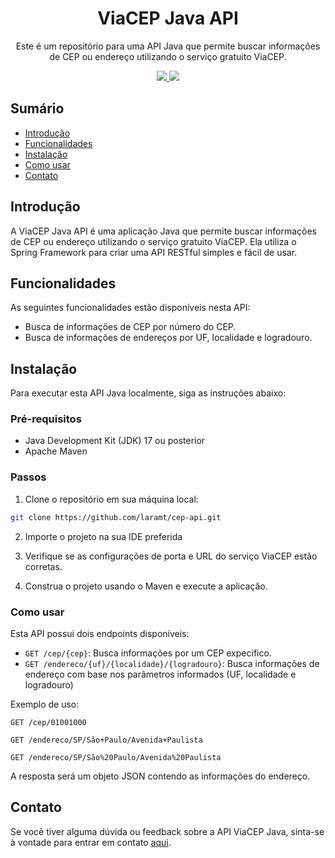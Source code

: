 <h1 align="center">ViaCEP Java API</h1>
<p align="center">
Este é um repositório para uma API Java que permite buscar informações de CEP ou endereço utilizando o serviço gratuito ViaCEP.
</p>
<p align="center">
  <a href="https://www.java.com">
    <img src="https://img.shields.io/badge/Java-17-yellow.svg">
  </a>
  <a href="https://spring.io/">
    <img src="https://img.shields.io/badge/Spring-3.1.1-green.svg">
  </a>
</p>

## Sumário

- [Introdução](#introdução)
- [Funcionalidades](#funcionalidades)
- [Instalação](#instalação)
- [Como usar](#como-usar)
- [Contato](#contato)

## Introdução

A ViaCEP Java API é uma aplicação Java que permite buscar informações de CEP ou endereço utilizando o serviço gratuito ViaCEP. Ela utiliza o Spring Framework para criar uma API RESTful simples e fácil de usar.

## Funcionalidades

As seguintes funcionalidades estão disponíveis nesta API:

- Busca de informações de CEP por número do CEP.
- Busca de informações de endereços por UF, localidade e logradouro.

## Instalação

Para executar esta API Java localmente, siga as instruções abaixo:

### Pré-requisitos

- Java Development Kit (JDK) 17 ou posterior
- Apache Maven

### Passos

1. Clone o repositório em sua máquina local:

```bash
git clone https://github.com/laramt/cep-api.git
```
2. Importe o projeto na sua IDE preferida

3. Verifique se as configurações de porta e URL do serviço ViaCEP estão corretas.

4. Construa o projeto usando o Maven e execute a aplicação.


### Como usar
Esta API possui dois endpoints disponíveis:

- `GET /cep/{cep}`: Busca informações por um CEP expecifico.
- `GET /endereco/{uf}/{localidade}/{logradouro}`: Busca informações de endereço com base nos parâmetros informados (UF, localidade e logradouro)

Exemplo de uso:

```http
GET /cep/01001000

GET /endereco/SP/São+Paulo/Avenida+Paulista

GET /endereco/SP/São%20Paulo/Avenida%20Paulista
```

A resposta será um objeto JSON contendo as informações do endereço.

## Contato
Se você tiver alguma dúvida ou feedback sobre a API ViaCEP Java, sinta-se à vontade para entrar em contato [aqui](mailto:laramnckt@gmail.com).